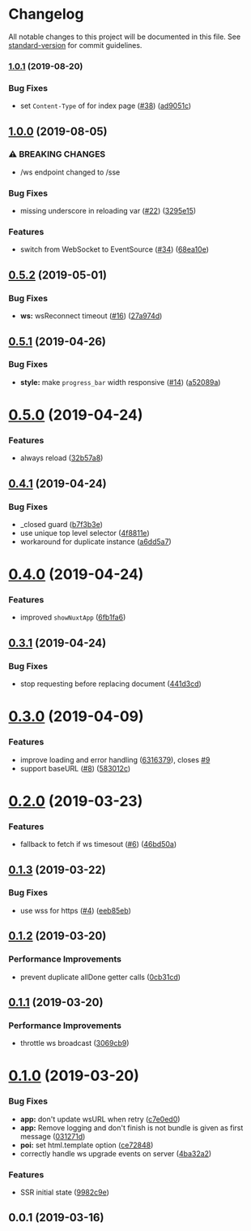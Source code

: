 # Changelog

All notable changes to this project will be documented in this file. See [standard-version](https://github.com/conventional-changelog/standard-version) for commit guidelines.

### [1.0.1](https://github.com/nuxt/loading-screen/compare/v1.0.0...v1.0.1) (2019-08-20)


### Bug Fixes

* set `Content-Type` of for index page ([#38](https://github.com/nuxt/loading-screen/issues/38)) ([ad9051c](https://github.com/nuxt/loading-screen/commit/ad9051c))

## [1.0.0](https://github.com/nuxt/loading-screen/compare/v0.5.2...v1.0.0) (2019-08-05)


### ⚠ BREAKING CHANGES

* /ws endpoint changed to /sse

### Bug Fixes

* missing underscore in reloading var ([#22](https://github.com/nuxt/loading-screen/issues/22)) ([3295e15](https://github.com/nuxt/loading-screen/commit/3295e15))


### Features

* switch from WebSocket to EventSource ([#34](https://github.com/nuxt/loading-screen/issues/34)) ([68ea10e](https://github.com/nuxt/loading-screen/commit/68ea10e))

## [0.5.2](https://github.com/nuxt/loading-screen/compare/v0.5.1...v0.5.2) (2019-05-01)


### Bug Fixes

* **ws:** wsReconnect timeout ([#16](https://github.com/nuxt/loading-screen/issues/16)) ([27a974d](https://github.com/nuxt/loading-screen/commit/27a974d))



## [0.5.1](https://github.com/nuxt/loading-screen/compare/v0.5.0...v0.5.1) (2019-04-26)


### Bug Fixes

* **style:** make `progress_bar` width responsive ([#14](https://github.com/nuxt/loading-screen/issues/14)) ([a52089a](https://github.com/nuxt/loading-screen/commit/a52089a))



# [0.5.0](https://github.com/nuxt/loading-screen/compare/v0.4.1...v0.5.0) (2019-04-24)


### Features

* always reload ([32b57a8](https://github.com/nuxt/loading-screen/commit/32b57a8))



## [0.4.1](https://github.com/nuxt/loading-screen/compare/v0.4.0...v0.4.1) (2019-04-24)


### Bug Fixes

* _closed guard ([b7f3b3e](https://github.com/nuxt/loading-screen/commit/b7f3b3e))
* use unique top level selector ([4f8811e](https://github.com/nuxt/loading-screen/commit/4f8811e))
* workaround for duplicate instance ([a6dd5a7](https://github.com/nuxt/loading-screen/commit/a6dd5a7))



# [0.4.0](https://github.com/nuxt/loading-screen/compare/v0.3.1...v0.4.0) (2019-04-24)


### Features

* improved `showNuxtApp` ([6fb1fa6](https://github.com/nuxt/loading-screen/commit/6fb1fa6))



## [0.3.1](https://github.com/nuxt/loading-screen/compare/v0.3.0...v0.3.1) (2019-04-24)


### Bug Fixes

* stop requesting before replacing document ([441d3cd](https://github.com/nuxt/loading-screen/commit/441d3cd))



# [0.3.0](https://github.com/nuxt/loading-screen/compare/v0.2.0...v0.3.0) (2019-04-09)


### Features

* improve loading and error handling ([6316379](https://github.com/nuxt/loading-screen/commit/6316379)), closes [#9](https://github.com/nuxt/loading-screen/issues/9)
* support baseURL ([#8](https://github.com/nuxt/loading-screen/issues/8)) ([583012c](https://github.com/nuxt/loading-screen/commit/583012c))



# [0.2.0](https://github.com/nuxt/loading-screen/compare/v0.1.3...v0.2.0) (2019-03-23)


### Features

* fallback to fetch if ws timesout ([#6](https://github.com/nuxt/loading-screen/issues/6)) ([46bd50a](https://github.com/nuxt/loading-screen/commit/46bd50a))



## [0.1.3](https://github.com/nuxt/loading-screen/compare/v0.1.2...v0.1.3) (2019-03-22)


### Bug Fixes

* use wss for https ([#4](https://github.com/nuxt/loading-screen/issues/4)) ([eeb85eb](https://github.com/nuxt/loading-screen/commit/eeb85eb))



## [0.1.2](https://github.com/nuxt/loading-screen/compare/v0.1.1...v0.1.2) (2019-03-20)


### Performance Improvements

* prevent duplicate allDone getter calls ([0cb31cd](https://github.com/nuxt/loading-screen/commit/0cb31cd))



## [0.1.1](https://github.com/nuxt/loading-screen/compare/v0.1.0...v0.1.1) (2019-03-20)


### Performance Improvements

* throttle ws broadcast ([3069cb9](https://github.com/nuxt/loading-screen/commit/3069cb9))



# [0.1.0](https://github.com/nuxt/loading-screen/compare/v0.0.2...v0.1.0) (2019-03-20)


### Bug Fixes

* **app:** don't update wsURL when retry ([c7e0ed0](https://github.com/nuxt/loading-screen/commit/c7e0ed0))
* **app:** Remove logging and don't finish is not bundle is given as first message ([031271d](https://github.com/nuxt/loading-screen/commit/031271d))
* **poi:** set html.template option ([ce72848](https://github.com/nuxt/loading-screen/commit/ce72848))
* correctly handle ws upgrade events on server ([4ba32a2](https://github.com/nuxt/loading-screen/commit/4ba32a2))


### Features

* SSR initial state ([9982c9e](https://github.com/nuxt/loading-screen/commit/9982c9e))



## 0.0.1 (2019-03-16)

